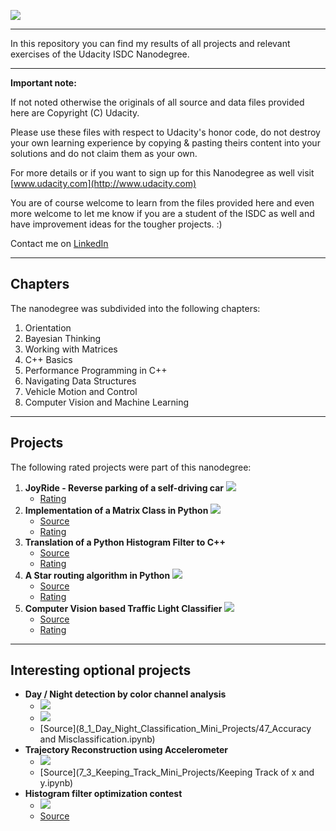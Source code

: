 ![](Images/IntroToSelfDrivingCars.png)

---

In this repository you can find my results of all projects and relevant exercises of the Udacity ISDC Nanodegree.

---

**Important note:**

If not noted otherwise the originals of all source and data files provided here are Copyright (C) Udacity.

Please use these files with respect to Udacity's honor code, do not destroy your own learning experience by copying & pasting theirs content into your solutions and do not claim them as your own.

For more details or if you want to sign up for this Nanodegree as well visit [www.udacity.com](http://www.udacity.com)

You are of course welcome to learn from the files provided here and even more welcome to let me know if you are a student of the ISDC as well and have improvement ideas for the tougher projects. :) 

Contact me on [LinkedIn](https://www.linkedin.com/in/michael-ikemann/)

---

## Chapters ##

The nanodegree was subdivided into the following chapters:

1. Orientation
2. Bayesian Thinking
3. Working with Matrices
4. C++ Basics
5. Performance Programming in C++
6. Navigating Data Structures
7. Vehicle Motion and Control
8. Computer Vision and Machine Learning

---

## Projects ##

The following rated projects were part of this nanodegree:

1. **JoyRide - Reverse parking of a self-driving car**
    ![](Images/ISDC_Project_1.png)
    - [Rating](2_2_Project_1_JoyRide/Project_1_Review.pdf)
2. **Implementation of a Matrix Class in Python**
    ![](Images/ISDC_Project_2.png)
    - [Source](3_5_Project_2_Implement_Matrix_Class/kalman_filter_demo.ipynb)
    - [Rating](3_5_Project_2_Implement_Matrix_Class/Project_2_Review.pdf)
3. **Translation of a Python Histogram Filter to C++**
    - [Source](4_6_Project_3_Translate_Python_To_C)
    - [Rating](4_6_Project_3_Translate_Python_To_C/Project_3_Review.pdf)
4. **A Star routing algorithm in Python**
    ![](Images/ISDC_Project_4.png)
    - [Source](6_4_Project_4_Route_Planner/project_notebook.ipynb)
    - [Rating](6_4_Project_4_Route_Planner/Project_4_Review.pdf)
5. **Computer Vision based Traffic Light Classifier**
    ![](Images/ISDC_Project_5.png)
    - [Source](8_2_Project_5_Traffic_Light_Classifier/Traffic_Light_Classifier.ipynb)
    - [Rating](8_2_Project_5_Traffic_Light_Classifier/Project_5_Review.pdf)

---

## Interesting optional projects ##

- **Day / Night detection by color channel analysis**
    - ![](Images/ISDC_Project_5b.png)
    - ![](Images/ISDC_Project_5b2.png)
    - [Source](8_1_Day_Night_Classification_Mini_Projects/47_Accuracy and Misclassification.ipynb)
- **Trajectory Reconstruction using Accelerometer**
    - ![](Images/ISDC_Project_4b.png)
    - [Source](7_3_Keeping_Track_Mini_Projects/Keeping Track of x and y.ipynb)
- **Histogram filter optimization contest**
    - ![](Images/ISDC_CPP_Contest.png)
    - [Source](5_3_Optimize_Histogram_Filter_Cpp)